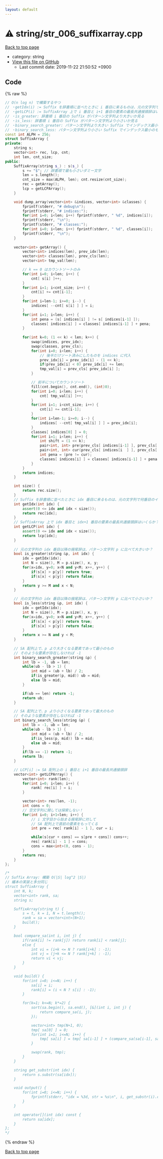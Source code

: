 ```yaml
---
layout: default
---
```


<!-- mathjax config similar to math.stackexchange -->
<script type="text/javascript" async
  src="https://cdnjs.cloudflare.com/ajax/libs/mathjax/2.7.5/MathJax.js?config=TeX-MML-AM_CHTML">
</script>
<script type="text/x-mathjax-config">
  MathJax.Hub.Config({
    TeX: { equationNumbers: { autoNumber: "AMS" }},
    tex2jax: {
      inlineMath: [ ['$','$'] ],
      processEscapes: true
    },
    "HTML-CSS": { matchFontHeight: false },
    displayAlign: "left",
    displayIndent: "2em"
  });
</script>

<script type="text/javascript" src="https://cdnjs.cloudflare.com/ajax/libs/jquery/3.4.1/jquery.min.js"></script>
<script src="https://cdn.jsdelivr.net/npm/jquery-balloon-js@1.1.2/jquery.balloon.min.js" integrity="sha256-ZEYs9VrgAeNuPvs15E39OsyOJaIkXEEt10fzxJ20+2I=" crossorigin="anonymous"></script>
<script type="text/javascript" src="../../assets/js/copy-button.js"></script>
<link rel="stylesheet" href="../../assets/css/copy-button.css" />


# :warning: string/str_006_suffixarray.cpp
<a href="../../index.html">Back to top page</a>

* category: string
* <a href="{{ site.github.repository_url }}/blob/master/string/str_006_suffixarray.cpp">View this file on GitHub</a>
    - Last commit date: 2019-11-22 21:50:52 +0900




## Code
{% raw %}
```cpp
// O(n log n) で構築するやつ
// ・getIdx(i) := Suffix を辞書順に並べたときに i 番目に来るものは、元の文字列で何番目のインデックスからはじめた Suffix か？
// ・getLCP(i) := SuffixArray 上で i 番目と i+1 番目の要素の最長共通接頭辞はいくらか？
// ・is_greater: 辞書順 i 番目の Suffix がパターン文字列より大きいか見る
// ・is_less: 辞書順 i 番目の Suffix がパターン文字列より小さいか見る
// ・binary_search_greater: パターン文字列より大きい Suffix でインデックス最小のもの
// ・binary_search_less: パターン文字列より小さい Suffix でインデックス最小のもの
const int ALPH = 256;
struct SuffixArray {
private:
    string s;
    vector<int> rec, lcp, cnt;
    int len, cnt_size;
public:
    SuffixArray(string s_) : s(s_) {
        s += "$"; // 辞書順で最も小さいダミー文字
        len = s.length();
        cnt_size = max(ALPH, len); cnt.resize(cnt_size);
        rec = getArray();
        lcp = getLCPArray();
    }

    void dump_array(vector<int> &indices, vector<int> &classes) {
        fprintf(stderr, "# debug\n");
        fprintf(stderr, "# indices:");
        for(int i=0; i<len; i++) fprintf(stderr, " %d", indices[i]);
        fprintf(stderr, "\n");
        fprintf(stderr, "# classes:");
        for(int i=0; i<len; i++) fprintf(stderr, " %d", classes[i]);
        fprintf(stderr, "\n");
    }
    
    vector<int> getArray() {
        vector<int> indices(len), prev_idx(len);
        vector<int> classes(len), prev_cls(len);
        vector<int> tmp_val(len);

        // k == 0 はカウントソートのみ
        for(int i=0; i<len; i++) {
            cnt[ s[i] ]++;
        }
        for(int i=1; i<cnt_size; i++) {
            cnt[i] += cnt[i-1];
        }
        for(int i=len-1; i>=0; i--) {
            indices[ --cnt[ s[i] ] ] = i;
        }
        for(int i=1; i<len; i++) {
            int pena = (s[ indices[i] ] != s[ indices[i-1] ]);
            classes[ indices[i] ] = classes[ indices[i-1] ] + pena;
        }
        
        for(int k=0; (1 << k) < len; k++) {
            swap(indices, prev_idx);
            swap(classes, prev_cls);
            for(int i=0; i<len; i++) {
                // 後半だけソート済みにしたものを indices に代入
                prev_idx[i] = prev_idx[i] - (1 << k);
                if(prev_idx[i] < 0) prev_idx[i] += len;
                tmp_val[i] = prev_cls[ prev_idx[i] ];
            }

            // 前半についてカウントソート
            fill(cnt.begin(), cnt.end(), (int)0);
            for(int i=0; i<len; i++) {
                cnt[ tmp_val[i] ]++;
            }
            for(int i=1; i<cnt_size; i++) {
                cnt[i] += cnt[i-1];
            }
            for(int i=len-1; i>=0; i--) {
                indices[ --cnt[ tmp_val[i] ] ] = prev_idx[i];
            }
            classes[ indices[0] ] = 0;
            for(int i=1; i<len; i++) {
                int shift = (1 << k);
                pair<int, int> pre(prev_cls[ indices[i-1] ], prev_cls[ (indices[i-1] + shift) % len ]);
                pair<int, int> cur(prev_cls[ indices[i  ] ], prev_cls[ (indices[i  ] + shift) % len ]);
                int pena = (pre != cur);
                classes[ indices[i] ] = classes[ indices[i-1] ] + pena;
            }
        }
        return indices;
    }

    int size() {
        return rec.size();
    }
    // Suffix を辞書順に並べたときに idx 番目に来るものは、元の文字列で何番目のインデックスからはじめた Suffix か？
    int getIdx(int idx) {
        assert(0 <= idx and idx < size());
        return rec[idx];
    }
    // SuffixArray 上で idx 番目と idx+1 番目の要素の最長共通接頭辞はいくらか？
    int getLCP(int idx) {
        assert(0 <= idx and idx < size());
        return lcp[idx];
    }
    
    // 元の文字列の idx 番目以降の接尾辞は、パターン文字列 p に比べて大きいか？
    bool is_greater(string &p, int idx) {
        idx = getIdx(idx);
        int N = size(), M = p.size(), x, y;
        for(x=idx, y=0; x<N and y<M; x++, y++) {
            if(s[x] > p[y]) return true;
            if(s[x] < p[y]) return false;
        }
        return y >= M and x < N;
    }

    // 元の文字列の idx 番目以降の接尾辞は、パターン文字列 p に比べて小さいか？
    bool is_less(string &p, int idx) {
        idx = getIdx(idx);
        int N = size(), M = p.size(), x, y;
        for(x=idx, y=0; x<N and y<M; x++, y++) {
            if(s[x] < p[y]) return true;
            if(s[x] > p[y]) return false;
        }
        return x >= N and y < M;
    }
    
    // SA 配列上で、p より大きくなる要素であって最小のもの
    // そのような要素が存在しなければ -1
    int binary_search_greater(string &p) {
        int lb = -1, ub = len;
        while(ub - lb > 1) {
            int mid = (ub + lb) / 2;
            if(is_greater(p, mid)) ub = mid;
            else lb = mid;
        }

        if(ub == len) return -1;
        return ub;
    }

    // SA 配列上で、p より小さくなる要素であって最大のもの
    // そのような要素が存在しなければ -1
    int binary_search_less(string &p) {
        int lb = -1, ub = len;
        while(ub - lb > 1) {
            int mid = (ub + lb) / 2;
            if(is_less(p, mid)) lb = mid;
            else ub = mid;
        }
        if(lb == -1) return -1;
        return lb;
    }

    // LCP[i] := SA 配列上の i 番目と i+1 番目の最長共通接頭辞
    vector<int> getLCPArray() {
        vector<int> rank(len);
        for(int i=0; i<len; i++) {
            rank[ rec[i] ] = i;
        }

        vector<int> res(len, -1);
        int cons = 0;
        // 空文字列に関しては探索しない！
        for(int i=0; i+1<len; i++) {
            // i 文字目から始まる接尾辞に対して
            // SA 配列上で直前の要素をもってくる
            int pre = rec[ rank[i] - 1 ], cur = i;

            while(s[cur + cons] == s[pre + cons]) cons++;
            res[ rank[i] - 1 ] = cons;
            cons = max<int>(0, cons - 1);
        }
        return res;
    }
};

/*
// Suffix Array: 構築 O(|S| log^2 |S|)
// 蟻本の実装と多分同じ
struct SuffixArray {
    int N, k;
    vector<int> rank, sa;
    string s;

    SuffixArray(string t) {
        s = t, k = 1, N = t.length();
        rank = sa = vector<int>(N+1);
        build();
    }

    bool compare_sa(int i, int j) {
        if(rank[i] != rank[j]) return rank[i] < rank[j];
        else {
            int vi = (i+k <= N ? rank[i+k] : -1);
            int vj = (j+k <= N ? rank[j+k] : -1);
            return vi < vj;
        }
    }

    void build() {
        for(int i=0; i<=N; i++) {
            sa[i] = i;
            rank[i] = (i < N ? s[i] : -1);
        }

        for(k=1; k<=N; k*=2) {
            sort(sa.begin(), sa.end(), [&](int i, int j) {
                return compare_sa(i, j);
            });

            vector<int> tmp(N+1, 0);
            tmp[ sa[0] ] = 0;
            for(int i=1; i<=N; i++) {
                tmp[ sa[i] ] = tmp[ sa[i-1] ] + (compare_sa(sa[i-1], sa[i]) ? 1 : 0);
            }

            swap(rank, tmp);
        }
    }

    string get_substr(int idx) {
        return s.substr(sa[idx]);
    }

    void output() {
        for(int i=0; i<=N; i++) {
            fprintf(stderr, "idx = %3d, str = %s\n", i, get_substr(i).c_str());
        }
    }

    int operator[](int idx) const {
        return sa[idx];
    }
};
*/

```
{% endraw %}

<a href="../../index.html">Back to top page</a>

